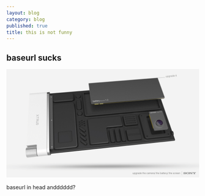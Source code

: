 ```yaml
---
layout: blog
category: blog
published: true
title: this is not funny
---
```


## baseurl sucks

![hd_0793bbd7a8e7d9a57dc30e9909185179.jpg](/media/hd_0793bbd7a8e7d9a57dc30e9909185179.jpg)

baseurl in head 
andddddd?
